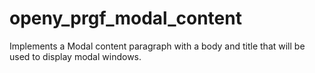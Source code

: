 # openy_prgf_modal_content
Implements a Modal content paragraph with a body and title that will be used to display modal windows.

